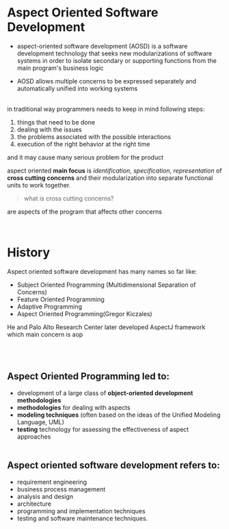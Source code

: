 # Aspect Oriented Software Development 

* aspect-oriented software development (AOSD) is a software development technology that seeks new modularizations of software systems in order to isolate secondary or supporting functions from the main program's business logic

* AOSD allows multiple concerns to be expressed separately and automatically unified into working systems

<br>
in traditional way programmers needs to keep in mind following steps: 
    
1. things that need to be done
2. dealing with the issues 
3. the problems associated with the possible interactions
4. execution of the right behavior at the right time

and it may cause many serious problem for the product 

aspect oriented **main focus** is *identification*, *specification*, *representation* of **cross cutting concerns** and their modularization into separate functional units to work together.

> what is cross cutting concerns? 

are aspects of the program that affects other concerns 

</br>

# History
Aspect oriented software development has many names so far like: 
- Subject Oriented Programming (Multidimensional Separation of Concerns)
- Feature Oriented Programming 
- Adaptive Programming 
- Aspect Oriented Programming(Gregor Kiczales)

He and Palo Alto Research Center later developed AspectJ framework which main concern is aop

<br><br>

## Aspect Oriented Programming led to: 
* development of a large class of **object-oriented development methodologies** 
* **methodologies** for dealing with aspects
* **modeling techniques** (often based on the ideas of the Unified Modeling Language, UML)
* **testing** technology for assessing the effectiveness of aspect approaches
<br><br>

## Aspect oriented software development refers to: 
* requirement engineering
* business process management
* analysis and design
* architecture
* programming and implementation techniques
* testing and software maintenance techniques.

